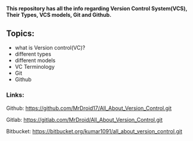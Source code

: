 #### This repository has all the info regarding Version Control System(VCS), Their Types, VCS models, Git and Github.

## Topics:

* what is Version control(VC)?
* different types
* different models
* VC Terminology
* Git 
* Github



### Links:

Github:
https://github.com/MrDroid17/All_About_Version_Control.git

Gitlab:
https://gitlab.com/MrDroid/All_About_Version_Control.git

Bitbucket:
https://bitbucket.org/kumar1091/all_about_version_control.git
